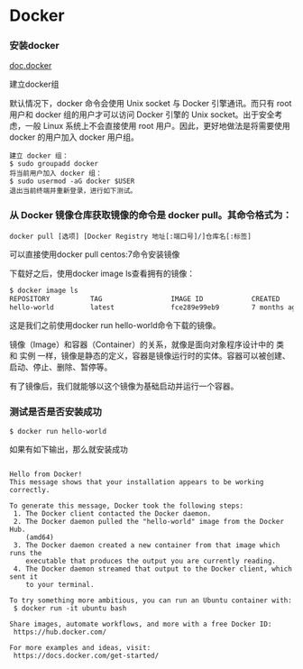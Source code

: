 # Docker

### **安装docker**

[doc.docker](https://docs.docker.com/install/)

建立docker组

默认情况下，docker 命令会使用 Unix socket 与 Docker 引擎通讯。而只有 root 用户和 docker 组的用户才可以访问 Docker 引擎的 Unix socket。出于安全考虑，一般 Linux 系统上不会直接使用 root 用户。因此，更好地做法是将需要使用 docker 的用户加入 docker 用户组。

```text
建立 docker 组：
$ sudo groupadd docker
将当前用户加入 docker 组：
$ sudo usermod -aG docker $USER
退出当前终端并重新登录，进行如下测试。
```

### 从 Docker 镜像仓库获取镜像的命令是 docker pull。其命令格式为： 

```text
docker pull [选项] [Docker Registry 地址[:端口号]/]仓库名[:标签]
```

可以直接使用docker pull centos:7命令安装镜像

下载好之后，使用docker image ls查看拥有的镜像：

```diff
$ docker image ls
REPOSITORY          TAG                 IMAGE ID            CREATED             SIZE
hello-world         latest              fce289e99eb9        7 months ago        1.84kB
```

这是我们之前使用docker run hello-world命令下载的镜像。

镜像（Image）和容器（Container）的关系，就像是面向对象程序设计中的 类 和 实例 一样，镜像是静态的定义，容器是镜像运行时的实体。容器可以被创建、启动、停止、删除、暂停等。

有了镜像后，我们就能够以这个镜像为基础启动并运行一个容器。

### 测试是否是否安装成功

```text
$ docker run hello-world
```

如果有如下输出，那么就安装成功

```text

Hello from Docker!
This message shows that your installation appears to be working correctly.

To generate this message, Docker took the following steps:
 1. The Docker client contacted the Docker daemon.
 2. The Docker daemon pulled the "hello-world" image from the Docker Hub.
    (amd64)
 3. The Docker daemon created a new container from that image which runs the
    executable that produces the output you are currently reading.
 4. The Docker daemon streamed that output to the Docker client, which sent it
    to your terminal.

To try something more ambitious, you can run an Ubuntu container with:
 $ docker run -it ubuntu bash

Share images, automate workflows, and more with a free Docker ID:
 https://hub.docker.com/

For more examples and ideas, visit:
 https://docs.docker.com/get-started/
```

